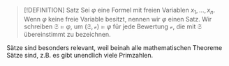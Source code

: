
>[!DEFINITION] Satz
>Sei $\varphi$ eine Formel mit freien Variablen $x_1, \dots, x_n$. 
>Wenn $\varphi$ keine freie Variable besitzt, nennen wir $\varphi$ einen Satz. 
>Wir schreiben $\mathfrak S\vDash \varphi$, um $(\mathfrak S, \mathcal v) \vDash \varphi$ für jede Bewertung $\mathcal v$, die mit $\mathfrak S$ übereinstimmt zu bezeichnen.

Sätze sind besonders relevant, weil beinah alle mathematischen Theoreme Sätze sind, z.B. es gibt unendlich viele Primzahlen. 